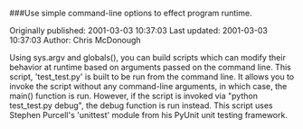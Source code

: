 ###Use simple command-line options to effect program runtime.

Originally published: 2001-03-03 10:37:03
Last updated: 2001-03-03 10:37:03
Author: Chris McDonough

Using sys.argv and globals(), you can build scripts which can modify their behavior at runtime based on arguments passed on the command line.  This script, 'test_test.py' is built to be run from the command line.  It allows you to invoke the script without any command-line arguments, in which case, the main() function is run.  However, if the script is invoked via "python test_test.py debug", the debug function is run instead.  This script uses Stephen Purcell's 'unittest' module from his PyUnit unit testing framework.